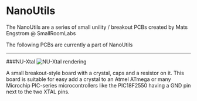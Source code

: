 NanoUtils
=========

The NanoUtils are a series of small unility / breakout PCBs created by Mats Engstrom @ SmallRoomLabs

The following PCBs are currently a part of NanoUtils

***
###NU-Xtal
![NU-Xtal rendering](https://raw.github.com/SmallRoomLabs/NanoUtils/master/NU-Xtal/Doc/NU-Xtal-200.png)

A small breakout-style board with a crystal, caps and a resistor on it. This board is suitable for easy add a crystal to an Atmel ATmega or many Microchip PIC-series microcontrollers like the PIC18F2550 having a GND pin next to the two XTAL pins.


